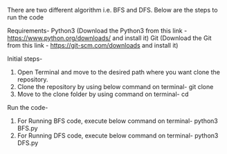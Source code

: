 There are two different algorithm i.e. BFS and DFS.
Below are the steps to run the code

Requirements-
Python3 (Download the Python3 from this link - https://www.python.org/downloads/ and install it)
Git (Download the Git from this link - https://git-scm.com/downloads and install it)

Initial steps-
1) Open Terminal and move to the desired path where you want clone the repository.
2) Clone the repository by using below command on terminal-
	git clone <repository-link>
3) Move to the clone folder by using command on terminal-
	cd <repository-name>

Run the code-
1) For Running BFS code, execute below command on terminal-
	python3 BFS.py
2) For Running DFS code, execute below command on terminal-
	python3 DFS.py